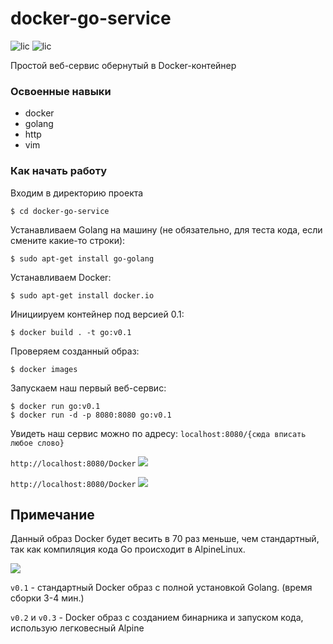 #  docker-go-service
![lic](https://img.shields.io/github/license/Kravchadev/session_practice) ![lic](https://img.shields.io/github/downloads/Kravchadev/session_practice/total)

Простой веб-сервис обернутый в Docker-контейнер

### Освоенные навыки
- docker
- golang
- http
- vim

### Как начать работу
Входим в директорию проекта
```
$ cd docker-go-service
```
Устанавливаем Golang на машину (не обязательно, для теста кода, если смените какие-то строки):
```
$ sudo apt-get install go-golang
```
Устанавливаем Docker:
```
$ sudo apt-get install docker.io 
```
Инициируем контейнер под версией 0.1:
```
$ docker build . -t go:v0.1
```
Проверяем созданный образ:
```
$ docker images
```

Запускаем наш первый веб-сервис:
```
$ docker run go:v0.1
$ docker run -d -p 8080:8080 go:v0.1
```
Увидеть наш сервис можно по адресу: ```localhost:8080/{сюда вписать любое слово} ``` 

```http://localhost:8080/Docker```
![](https://habrastorage.org/webt/xg/7f/fz/xg7ffz4pwxg9q8uw36osshgyb5c.png)

```http://localhost:8080/Docker```
![](https://habrastorage.org/webt/_t/ko/d0/_tkod0julagrs82h7fuzsza7dqa.png)

## Примечание
Данный образ Docker будет весить в 70 раз меньше, чем стандартный, так как компиляция кода Go происходит в AlpineLinux.

![](https://habrastorage.org/webt/yc/fw/vi/ycfwviarlzk6wovcwlebd4mnxxw.png)

```v0.1``` - стандартный Docker образ с полной установкой Golang. (время сборки 3-4 мин.)

```v0.2``` и ```v0.3``` - Docker образ с созданием бинарника и запуском кода, использую легковесный Alpine 
